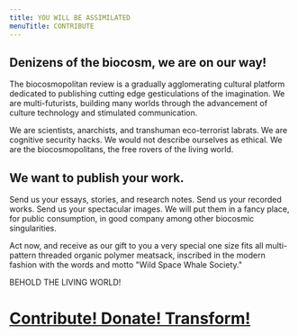 ```yaml
---
title: YOU WILL BE ASSIMILATED
menuTitle: CONTRIBUTE
---
```


## Denizens of the biocosm, we are on our way!

The biocosmopolitan review is a gradually agglomerating cultural platform dedicated to publishing cutting edge gesticulations of the imagination. We are multi-futurists, building many worlds through the advancement of culture technology and stimulated communication.

We are scientists, anarchists, and transhuman eco-terrorist labrats. We are cognitive security hacks. We would not describe ourselves as ethical. We are the biocosmopolitans, the free rovers of the living world.

## We want to publish your work.

Send us your essays, stories, and research notes. Send us your recorded works. Send us your spectacular images. We will put them in a fancy place, for public consumption, in good company among other biocosmic singularities.

Act now, and receive as our gift to you a very special one size fits all multi-pattern threaded organic polymer meatsack, inscribed in the modern fashion with the words and motto "Wild Space Whale Society."

BEHOLD THE LIVING WORLD!

# <a href="/contact">Contribute! Donate! Transform!</a>
